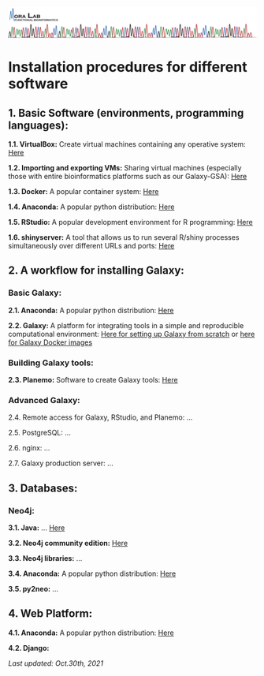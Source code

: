 <img src="https://github.com/mora-lab/mora-lab.github.io/blob/master/picture/MORALAB_Banner.png">

# Installation procedures for different software

## 1. Basic Software (environments, programming languages):

**1.1. VirtualBox:** Create virtual machines containing any operative system: [Here](https://github.com/mora-lab/installing/tree/main/virtualbox)

**1.2. Importing and exporting VMs:** Sharing virtual machines (especially those with entire bioinformatics platforms such as our Galaxy-GSA): [Here](https://github.com/mora-lab/installing/tree/main/virtualbox_impo_expo)

**1.3. Docker:** A popular container system: [Here](https://github.com/mora-lab/installing/tree/main/docker)

**1.4. Anaconda:** A popular python distribution: [Here](https://github.com/mora-lab/installing/tree/main/anaconda)

**1.5. RStudio:** A popular development environment for R programming: [Here](https://github.com/mora-lab/installing/tree/main/rstudio)

**1.6. shinyserver:** A tool that allows us to run several R/shiny processes simultaneously over different URLs and ports: [Here](https://github.com/mora-lab/installing/tree/main/shinyserver)

## 2. A workflow for installing Galaxy:

### Basic Galaxy:

**2.1. Anaconda:** A popular python distribution: [Here](https://github.com/mora-lab/installing/tree/main/anaconda)

**2.2. Galaxy:** A platform for integrating tools in a simple and reproducible computational environment: [Here for setting up Galaxy from scratch](https://github.com/mora-lab/installing/tree/main/galaxy) or [here for Galaxy Docker images](https://github.com/mora-lab/installing/tree/main/docker)

### Building Galaxy tools:

**2.3. Planemo:** Software to create Galaxy tools: [Here](https://github.com/mora-lab/installing/tree/main/planemo)

### Advanced Galaxy:

2.4. Remote access for Galaxy, RStudio, and Planemo: ...

2.5. PostgreSQL: ...

2.6. nginx: ...

2.7. Galaxy production server: ...

## 3. Databases:

### Neo4j:

**3.1. Java:** ... [Here]()

**3.2. Neo4j community edition:** [Here](https://github.com/mora-lab/installing/tree/main/neo4j)

**3.3. Neo4j libraries:** ...

**3.4. Anaconda:** A popular python distribution: [Here](https://github.com/mora-lab/installing/tree/main/anaconda)

**3.5. py2neo:** ...

## 4. Web Platform:

**4.1. Anaconda:** A popular python distribution: [Here](https://github.com/mora-lab/installing/tree/main/anaconda)

**4.2. Django:**
<br>

*Last updated: Oct.30th, 2021*
